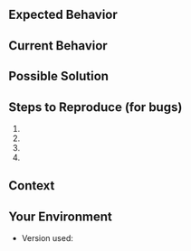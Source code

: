 <!--Your issue may already be reported!-->
<!--Please search on the issues list before creating one.-->
<!--Please use the English language to describe your issue. -->

## Expected Behavior
<!--- If you're describing a bug, tell us what should happen -->
<!--- If you're suggesting a change/improvement, tell us how it should work -->

## Current Behavior
<!--- If describing a bug, tell us what happens instead of the expected behavior -->
<!--- If suggesting a change/improvement, explain the difference from current behavior -->

## Possible Solution
<!--- Not obligatory, but suggest a fix/reason for the bug, -->
<!--- or ideas how to implement the addition or change -->

## Steps to Reproduce (for bugs)
<!--- Provide a link to a live example (you can use http://jsfiddle.net), or a simple set of steps to. -->
<!--- reproduce this bug. Include code to reproduce, if relevant -->
1.
2.
3.
4.

## Context
<!-- How has this issue affected you? What are you trying to accomplish? -->
<!-- Providing context helps us come up with a solution that is most useful in the real world -->

## Your Environment
<!--- Include as many relevant details about the environment you experienced the bug in -->
* Version used:
